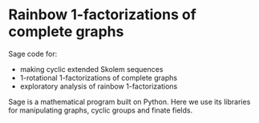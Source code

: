 # Rainbow 1-factorizations of complete graphs

Sage code for:
- making cyclic extended Skolem sequences
- 1-rotational 1-factorizations of complete graphs
- exploratory analysis of rainbow 1-factorizations

Sage is a mathematical program built on Python. Here we use
its libraries for manipulating graphs, cyclic groups and finate fields.

